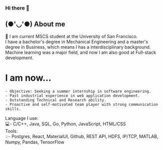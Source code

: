 ### Hi there 👋

## (●'◡'●) About me

🧒
    I am current MSCS student at the University of San Francisco. <br>
    I have a bachelor's degree in Mechanical Engineering and a master's degree in Business, which means I has a interdisciplinary background. Machine learning was a major field, and now I am also good at Full-stack development.
   # I am now...
    - Objective: Seeking a summer internship in software engineering.
    - Past industrial experience in web application development.
    - Outstanding Technical and Research ability.
    - Proactive and self-motivated team player with strong communication skills.
Language I use:<br>
    :computer:- C/C++, Java, SQL, Go, Python, JavaScript, HTML/CSS<br>
Tools:<br>
    :bulb:- Postgres, React, MaterialUI, Github, REST API, HDFS, IP/TCP, MATLAB, Numpy, Pandas, TensorFlow<br>


<!--
**Shelger/Shelger** is a ✨ _special_ ✨ repository because its `README.md` (this file) appears on your GitHub profile.

Here are some ideas to get you started:

- 🔭 I’m currently working on ...
- 🌱 I’m currently learning ...
- 👯 I’m looking to collaborate on ...
- 🤔 I’m looking for help with ...
- 💬 Ask me about ...
- 📫 How to reach me: ...
- 😄 Pronouns: ...
- ⚡ Fun fact: ...
-->
